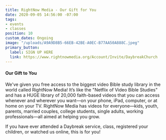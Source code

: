 ```yaml
---
title: RightNow Media - Our Gift for You
date: 2020-09-05 14:56:00 -07:00
tags:
- events
- classes
position: 10
custom_dates: Ongoing
image: "/uploads/A9A9D8B5-66EB-42BE-A0EC-B77AA50A888C.jpeg"
primary_button:
  label: SIGN UP HERE
  link: https://www.rightnowmedia.org/Account/Invite/DaybreakChurch
---
```


#### Our Gift to You

We've given you free access to the biggest video Bible study library in the world called RightNow Media! It’s like the "Netflix of Video Bible Studies" and has a HUGE library of 20,000 faith-based videos that you can access whenever and wherever you want—on your phone, iPad, computer, or at home on your TV.  RightNow Media has videos for everyone—kids, youth, parents, married couples, college students, single adults, working professionals—all aimed at helping you grow.

If you have ever attended a Daybreak service, class, registered your children, or watched us online, this is for you!
